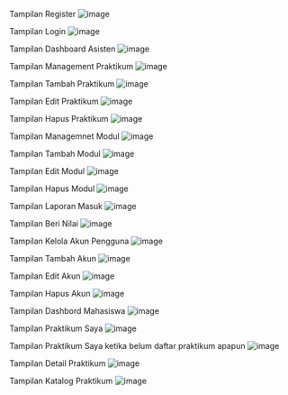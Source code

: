 Tampilan Register
![image](https://github.com/user-attachments/assets/bdabef80-b1c9-4960-90e9-ce86ce916335)

Tampilan Login
![image](https://github.com/user-attachments/assets/22318e3c-f93a-4e55-83f4-c36653357ae2)

Tampilan Dashboard Asisten
![image](https://github.com/user-attachments/assets/3030dfab-63f5-4db6-85aa-76a20a320479)

Tampilan Management Praktikum
![image](https://github.com/user-attachments/assets/268fa122-17ef-41d6-9972-4be5dd6a4884)

Tampilan Tambah Praktikum
![image](https://github.com/user-attachments/assets/7030888b-5040-4c17-9548-bab61e070282)

Tampilan Edit Praktikum
![image](https://github.com/user-attachments/assets/ca363db8-bf72-448e-aa32-500d24d3cea0)

Tampilan Hapus Praktikum
![image](https://github.com/user-attachments/assets/be757e14-1434-4735-90af-8410d1701980)

Tampilan Managemnet Modul
![image](https://github.com/user-attachments/assets/310c68d7-b0d9-47d2-aa8d-cf5feeeb2724)

Tampilan Tambah Modul
![image](https://github.com/user-attachments/assets/59ebaf6f-a249-4ac6-9bf5-2a4bb7d42b0f)

Tampilan Edit Modul
![image](https://github.com/user-attachments/assets/d9d9a159-b3db-4e85-86e1-bb20aa4ffcb3)

Tampilan Hapus Modul
![image](https://github.com/user-attachments/assets/5b365af2-2cf4-4083-88c0-e45aed430a81)

Tampilan Laporan Masuk
![image](https://github.com/user-attachments/assets/c4f40392-1b97-4b71-9e64-8100fc89d1c5)

Tampilan Beri Nilai
![image](https://github.com/user-attachments/assets/46101b65-740b-47e7-b869-a0f351d571c9)

Tampilan Kelola Akun Pengguna
![image](https://github.com/user-attachments/assets/d89f7ab0-79ea-4df6-87d0-6ba884c5e48c)

Tampilan Tambah Akun
![image](https://github.com/user-attachments/assets/943a1cb9-3b7f-41d4-95bf-617a8e456098)

Tampilan Edit Akun
![image](https://github.com/user-attachments/assets/e11d32af-7640-4428-bc99-94d4354bb164)

Tampilan Hapus Akun
![image](https://github.com/user-attachments/assets/2a3df6f0-b5f8-413f-bbb0-f43363b14bd6)

Tampilan Dashbord Mahasiswa
![image](https://github.com/user-attachments/assets/4b4246ae-e520-4ac2-aa53-cd5fd5eb469d)

Tampilan Praktikum Saya
![image](https://github.com/user-attachments/assets/0c07391a-5ad8-40e8-9afe-3130611d6fcd)

Tampilan Praktikum Saya ketika belum daftar praktikum apapun
![image](https://github.com/user-attachments/assets/1e491abb-35c4-4584-82d4-443f677a7c1d)


Tampilan Detail Praktikum
![image](https://github.com/user-attachments/assets/2a7de17d-2b19-44c1-b286-b7d4d657f673)

Tampilan Katalog Praktikum
![image](https://github.com/user-attachments/assets/172a1b21-21cf-4c74-a7ca-31e36506e7b3)







